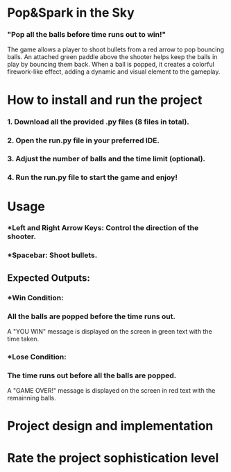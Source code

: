 # Pop&Spark in the Sky
### "Pop all the balls before time runs out to win!"
The game allows a player to shoot bullets from a red arrow to pop bouncing balls. An attached green paddle above the shooter helps keep the balls in play by bouncing them back. When a ball is popped, it creates a colorful firework-like effect, adding a dynamic and visual element to the gameplay.

# How to install and run the project
### 1. Download all the provided .py files (8 files in total).
### 2. Open the run.py file in your preferred IDE.
### 3. Adjust the number of balls and the time limit (optional).
### 4. Run the run.py file to start the game and enjoy!

# Usage
### *Left and Right Arrow Keys: Control the direction of the shooter.
### *Spacebar: Shoot bullets.
## Expected Outputs:
### *Win Condition: 
### All the balls are popped before the time runs out.
A "YOU WIN" message is displayed on the screen in green text with the time taken.
### *Lose Condition: 
### The time runs out before all the balls are popped.
A "GAME OVER!" message is displayed on the screen in red text with the remainning balls.



# Project design and implementation
# Rate the project sophistication level
